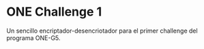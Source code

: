 # ONE Challenge 1

Un sencillo encriptador-desencriotador para el primer challenge del programa ONE-G5.
